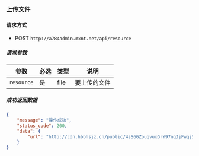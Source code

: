 ### 上传文件

####  请求方式 

- POST `http://a784admin.mxnt.net/api/resource`

##### 请求参数

| 参数  | 必选 | 类型 | 说明  |
| ---   |  --- | ---  | ---   |
| `resource` | 是  | file |  要上传的文件| 

##### 成功返回数据

``` JSON 
{
    "message": "操作成功",
    "status_code": 200,
    "data": {
        "url": "http://cdn.hbbhsjz.cn/public/4sS6GZouqvuxGrY97nqJjFwqj5AtgSDDrKrJ715S.png"
    }
}
```

